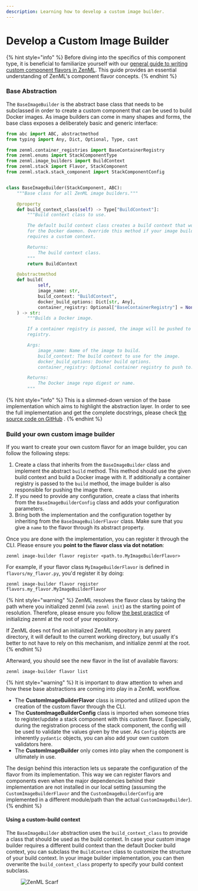 ```yaml
---
description: Learning how to develop a custom image builder.
---
```


# Develop a Custom Image Builder

{% hint style="info" %}
Before diving into the specifics of this component type, it is beneficial to familiarize yourself with our [general guide to writing custom component flavors in ZenML](https://docs.zenml.io/how-to/infrastructure-deployment/stack-deployment/implement-a-custom-stack-component). This guide provides an essential understanding of ZenML's component flavor concepts.
{% endhint %}

### Base Abstraction

The `BaseImageBuilder` is the abstract base class that needs to be subclassed in order to create a custom component that can be used to build Docker images. As image builders can come in many shapes and forms, the base class exposes a deliberately basic and generic interface:

```python
from abc import ABC, abstractmethod
from typing import Any, Dict, Optional, Type, cast

from zenml.container_registries import BaseContainerRegistry
from zenml.enums import StackComponentType
from zenml.image_builders import BuildContext
from zenml.stack import Flavor, StackComponent
from zenml.stack.stack_component import StackComponentConfig


class BaseImageBuilder(StackComponent, ABC):
    """Base class for all ZenML image builders."""

    @property
    def build_context_class(self) -> Type["BuildContext"]:
        """Build context class to use.

        The default build context class creates a build context that works
        for the Docker daemon. Override this method if your image builder
        requires a custom context.

        Returns:
            The build context class.
        """
        return BuildContext

    @abstractmethod
    def build(
            self,
            image_name: str,
            build_context: "BuildContext",
            docker_build_options: Dict[str, Any],
            container_registry: Optional["BaseContainerRegistry"] = None,
    ) -> str:
        """Builds a Docker image.

        If a container registry is passed, the image will be pushed to that
        registry.

        Args:
            image_name: Name of the image to build.
            build_context: The build context to use for the image.
            docker_build_options: Docker build options.
            container_registry: Optional container registry to push to.

        Returns:
            The Docker image repo digest or name.
        """
```

{% hint style="info" %}
This is a slimmed-down version of the base implementation which aims to highlight the abstraction layer. In order to see the full implementation and get the complete docstrings, please check [the source code on GitHub](https://github.com/zenml-io/zenml/blob/main/src/zenml/image\_builders/base\_image\_builder.py) .
{% endhint %}

### Build your own custom image builder

If you want to create your own custom flavor for an image builder, you can follow the following steps:

1. Create a class that inherits from the `BaseImageBuilder` class and implement the abstract `build` method. This method should use the given build context and build a Docker image with it. If additionally a container registry is passed to the `build` method, the image builder is also responsible for pushing the image there.
2. If you need to provide any configuration, create a class that inherits from the `BaseImageBuilderConfig` class and adds your configuration parameters.
3. Bring both the implementation and the configuration together by inheriting from the `BaseImageBuilderFlavor` class. Make sure that you give a `name` to the flavor through its abstract property.

Once you are done with the implementation, you can register it through the CLI. Please ensure you **point to the flavor class via dot notation**:

```shell
zenml image-builder flavor register <path.to.MyImageBuilderFlavor>
```

For example, if your flavor class `MyImageBuilderFlavor` is defined in `flavors/my_flavor.py`, you'd register it by doing:

```shell
zenml image-builder flavor register flavors.my_flavor.MyImageBuilderFlavor
```

{% hint style="warning" %}
ZenML resolves the flavor class by taking the path where you initialized zenml (via `zenml init`) as the starting point of resolution. Therefore, please ensure you follow [the best practice](https://docs.zenml.io/how-to/infrastructure-deployment/infrastructure-as-code/best-practices) of initializing zenml at the root of your repository.

If ZenML does not find an initialized ZenML repository in any parent directory, it will default to the current working directory, but usually it's better to not have to rely on this mechanism, and initialize zenml at the root.
{% endhint %}

Afterward, you should see the new flavor in the list of available flavors:

```shell
zenml image-builder flavor list
```

{% hint style="warning" %}
It is important to draw attention to when and how these base abstractions are coming into play in a ZenML workflow.

* The **CustomImageBuilderFlavor** class is imported and utilized upon the creation of the custom flavor through the CLI.
* The **CustomImageBuilderConfig** class is imported when someone tries to register/update a stack component with this custom flavor. Especially, during the registration process of the stack component, the config will be used to validate the values given by the user. As `Config` objects are inherently `pydantic` objects, you can also add your own custom validators here.
* The **CustomImageBuilder** only comes into play when the component is ultimately in use.

The design behind this interaction lets us separate the configuration of the flavor from its implementation. This way we can register flavors and components even when the major dependencies behind their implementation are not installed in our local setting (assuming the `CustomImageBuilderFlavor` and the `CustomImageBuilderConfig` are implemented in a different module/path than the actual `CustomImageBuilder`).
{% endhint %}

#### Using a custom-build context

The `BaseImageBuilder` abstraction uses the `build_context_class` to provide a class that should be used as the build context. In case your custom image builder requires a different build context than the default Docker build context, you can subclass the `BuildContext` class to customize the structure of your build context. In your image builder implementation, you can then overwrite the `build_context_class` property to specify your build context subclass.

<figure><img src="https://static.scarf.sh/a.png?x-pxid=f0b4f458-0a54-4fcd-aa95-d5ee424815bc" alt="ZenML Scarf"><figcaption></figcaption></figure>

